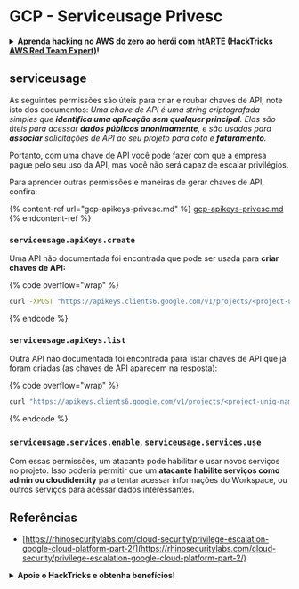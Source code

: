 # GCP - Serviceusage Privesc

<details>

<summary><strong>Aprenda hacking no AWS do zero ao herói com</strong> <a href="https://training.hacktricks.xyz/courses/arte"><strong>htARTE (HackTricks AWS Red Team Expert)</strong></a><strong>!</strong></summary>

Outras formas de apoiar o HackTricks:

* Se você quer ver sua **empresa anunciada no HackTricks** ou **baixar o HackTricks em PDF**, confira os [**PLANOS DE ASSINATURA**](https://github.com/sponsors/carlospolop)!
* Adquira o [**material oficial PEASS & HackTricks**](https://peass.creator-spring.com)
* Descubra [**A Família PEASS**](https://opensea.io/collection/the-peass-family), nossa coleção de [**NFTs**](https://opensea.io/collection/the-peass-family) exclusivos
* **Junte-se ao grupo** 💬 [**Discord**](https://discord.gg/hRep4RUj7f) ou ao grupo [**telegram**](https://t.me/peass) ou **siga-me** no **Twitter** 🐦 [**@carlospolopm**](https://twitter.com/carlospolopm)**.**
* **Compartilhe suas técnicas de hacking enviando PRs para os repositórios do GitHub** [**HackTricks**](https://github.com/carlospolop/hacktricks) e [**HackTricks Cloud**](https://github.com/carlospolop/hacktricks-cloud).

</details>

## serviceusage

As seguintes permissões são úteis para criar e roubar chaves de API, note isto dos documentos: _Uma chave de API é uma string criptografada simples que **identifica uma aplicação sem qualquer principal**. Elas são úteis para acessar **dados públicos anonimamente**, e são usadas para **associar** solicitações de API ao seu projeto para cota e **faturamento**._

Portanto, com uma chave de API você pode fazer com que a empresa pague pelo seu uso da API, mas você não será capaz de escalar privilégios.

Para aprender outras permissões e maneiras de gerar chaves de API, confira:

{% content-ref url="gcp-apikeys-privesc.md" %}
[gcp-apikeys-privesc.md](gcp-apikeys-privesc.md)
{% endcontent-ref %}

### `serviceusage.apiKeys.create`

Uma API não documentada foi encontrada que pode ser usada para **criar chaves de API:**

{% code overflow="wrap" %}
```bash
curl -XPOST "https://apikeys.clients6.google.com/v1/projects/<project-uniq-name>/apiKeys?access_token=$(gcloud auth print-access-token)"
```
{% endcode %}

### `serviceusage.apiKeys.list`

Outra API não documentada foi encontrada para listar chaves de API que já foram criadas (as chaves de API aparecem na resposta):

{% code overflow="wrap" %}
```bash
curl "https://apikeys.clients6.google.com/v1/projects/<project-uniq-name>/apiKeys?access_token=$(gcloud auth print-access-token)"
```
{% endcode %}

### **`serviceusage.services.enable`**, **`serviceusage.services.use`**

Com essas permissões, um atacante pode habilitar e usar novos serviços no projeto. Isso poderia permitir que um **atacante habilite serviços como admin ou cloudidentity** para tentar acessar informações do Workspace, ou outros serviços para acessar dados interessantes.

## **Referências**

* [https://rhinosecuritylabs.com/cloud-security/privilege-escalation-google-cloud-platform-part-2/](https://rhinosecuritylabs.com/cloud-security/privilege-escalation-google-cloud-platform-part-2/)

<details>

<summary><strong>Apoie o HackTricks e obtenha benefícios!</strong></summary>

Você trabalha em uma **empresa de cibersegurança**? Quer ver sua **empresa anunciada no HackTricks**? ou deseja acessar a **versão mais recente do PEASS ou baixar o HackTricks em PDF**? Confira os [**PLANOS DE ASSINATURA**](https://github.com/sponsors/carlospolop)!

Descubra [**A Família PEASS**](https://opensea.io/collection/the-peass-family), nossa coleção de [**NFTs**](https://opensea.io/collection/the-peass-family) exclusivos

Adquira o [**material oficial do PEASS & HackTricks**](https://peass.creator-spring.com)

**Junte-se ao** [**💬**](https://emojipedia.org/speech-balloon/) [**grupo do Discord**](https://discord.gg/hRep4RUj7f) ou ao [**grupo do telegram**](https://t.me/peass) ou **siga-me** no **Twitter** [**🐦**](https://github.com/carlospolop/hacktricks/tree/7af18b62b3bdc423e11444677a6a73d4043511e9/\[https:/emojipedia.org/bird/README.md)[**@carlospolopm**](https://twitter.com/carlospolopm)**.**

**Compartilhe suas técnicas de hacking enviando PRs para o** [**repositório github do HackTricks**](https://github.com/carlospolop/hacktricks)\*\*\*\*

**.**

</details>
